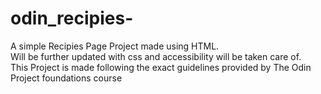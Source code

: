 # odin_recipies-

A simple Recipies Page Project made using HTML. 
<br>
Will be further updated with css and accessibility will be taken care of. 
<br>
This Project is made following the exact guidelines provided by The Odin Project foundations course
